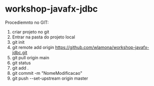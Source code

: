 # workshop-javafx-jdbc
Procediemnto no GIT:
1) criar projeto no git
2) Entrar na pasta do projeto local
3) git init
4) git remote add origin https://github.com/wlamona/workshop-javafx-jdbc.git
5) git pull origin main
6) git status
6) git add .
7) git commit -m "NomeModificacao"
8) git push --set-upstream origin master
